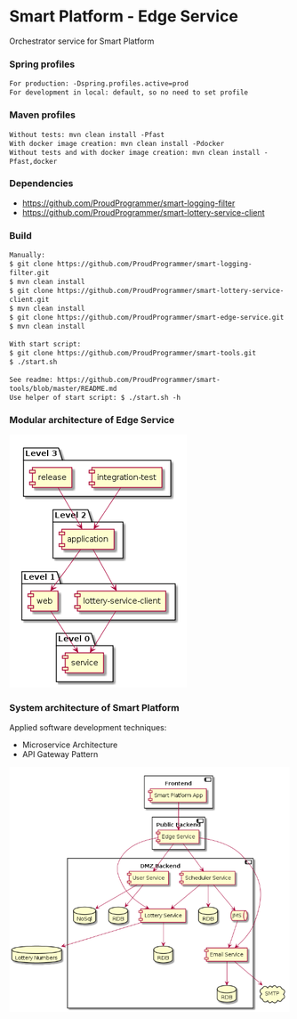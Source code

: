 # Smart Platform - Edge Service
Orchestrator service for Smart Platform
### Spring profiles
```
For production: -Dspring.profiles.active=prod
For development in local: default, so no need to set profile
```
### Maven profiles
```
Without tests: mvn clean install -Pfast
With docker image creation: mvn clean install -Pdocker
Without tests and with docker image creation: mvn clean install -Pfast,docker
```
### Dependencies
- https://github.com/ProudProgrammer/smart-logging-filter
- https://github.com/ProudProgrammer/smart-lottery-service-client
### Build
```
Manually:
$ git clone https://github.com/ProudProgrammer/smart-logging-filter.git
$ mvn clean install
$ git clone https://github.com/ProudProgrammer/smart-lottery-service-client.git
$ mvn clean install
$ git clone https://github.com/ProudProgrammer/smart-edge-service.git
$ mvn clean install

With start script:
$ git clone https://github.com/ProudProgrammer/smart-tools.git
$ ./start.sh

See readme: https://github.com/ProudProgrammer/smart-tools/blob/master/README.md
Use helper of start script: $ ./start.sh -h
```
### Modular architecture of Edge Service
![Modular Architecture](https://raw.githubusercontent.com/ProudProgrammer/smart-tools/master/plantuml/modular-architecture-edge-service.png)
### System architecture of Smart Platform
Applied software development techniques:
- Microservice Architecture
- API Gateway Pattern

![System Architecture](https://raw.githubusercontent.com/ProudProgrammer/smart-tools/master/plantuml/system-architecture.png)

